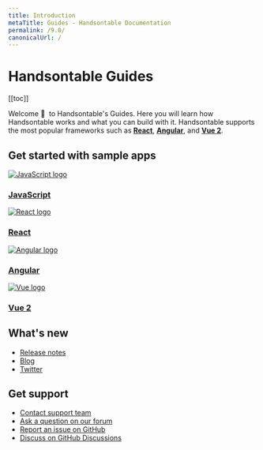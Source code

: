 ```yaml
---
title: Introduction
metaTitle: Guides - Handsontable Documentation
permalink: /9.0/
canonicalUrl: /
---
```


# Handsontable Guides

[[toc]]

Welcome 👋&nbsp; to Handsontable's Guides. Here you will learn how Handsontable works and what you can build with it. Handsontable supports the most popular frameworks such as **[React](@/guides/integrate-with-react/react-simple-example.md)**, **[Angular](@/guides/integrate-with-angular/angular-simple-example.md)**, and **[Vue 2](@/guides/integrate-with-vue/vue-simple-example.md)**.

## Get started with sample apps

<div class="row-items-container">
    <a href="/docs/9.0/binding-to-data" class="row-item">
     <img class="integration-framework-logo" src="/docs/9.0/img/pages/introduction/javascript.svg" alt="JavaScript logo" />
     <h3>JavaScript</h3>
    </a>

   <a href="/docs/9.0/react-simple-example" class="row-item">
   <img class="integration-framework-logo" src="/docs/9.0/img/pages/introduction/react.svg" alt="React logo" />
    <h3>React</h3>
   </a>

   <a href="/docs/9.0/angular-simple-example" class="row-item">
    <img class="integration-framework-logo" src="/docs/9.0/img/pages/introduction/angular.svg" alt="Angular logo" />
    <h3>Angular</h3>
   </a>

   <a href="/docs/9.0/vue-simple-example" class="row-item">
    <img class="integration-framework-logo" src="/docs/9.0/img/pages/introduction/vue.svg" alt="Vue logo" />
    <h3>Vue 2</h3>
   </a>
</div>

## What's new

- [Release notes](@/guides/upgrade-and-migration/release-notes.md)
- [Blog](https://handsontable.com/blog)
- [Twitter](https://twitter.com/handsontable)

## Get support

- [Contact support team](https://handsontable.com/contact?category=technical_support)
- [Ask a question on our forum](https://forum.handsontable.com)
- [Report an issue on GitHub](https://github.com/handsontable/handsontable/issues)
- [Discuss on GitHub Discussions](https://github.com/handsontable/handsontable/discussions)
